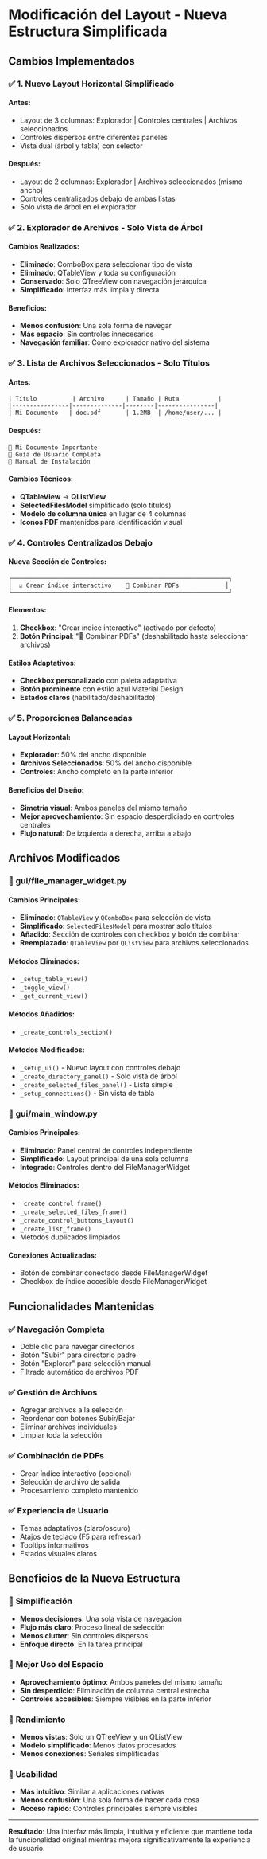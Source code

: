 # Modificación del Layout - Nueva Estructura Simplificada

## Cambios Implementados

### ✅ **1. Nuevo Layout Horizontal Simplificado**

#### Antes:
- Layout de 3 columnas: Explorador | Controles centrales | Archivos seleccionados
- Controles dispersos entre diferentes paneles
- Vista dual (árbol y tabla) con selector

#### Después:
- Layout de 2 columnas: Explorador | Archivos seleccionados (mismo ancho)
- Controles centralizados debajo de ambas listas
- Solo vista de árbol en el explorador

### ✅ **2. Explorador de Archivos - Solo Vista de Árbol**

#### Cambios Realizados:
- **Eliminado**: ComboBox para seleccionar tipo de vista
- **Eliminado**: QTableView y toda su configuración
- **Conservado**: Solo QTreeView con navegación jerárquica
- **Simplificado**: Interfaz más limpia y directa

#### Beneficios:
- **Menos confusión**: Una sola forma de navegar
- **Más espacio**: Sin controles innecesarios
- **Navegación familiar**: Como explorador nativo del sistema

### ✅ **3. Lista de Archivos Seleccionados - Solo Títulos**

#### Antes:
```
| Título          | Archivo      | Tamaño | Ruta           |
|----------------|--------------|--------|----------------|
| Mi Documento   | doc.pdf       | 1.2MB  | /home/user/... |
```

#### Después:
```
📄 Mi Documento Importante
📄 Guía de Usuario Completa
📄 Manual de Instalación
```

#### Cambios Técnicos:
- **QTableView** → **QListView**
- **SelectedFilesModel** simplificado (solo títulos)
- **Modelo de columna única** en lugar de 4 columnas
- **Iconos PDF** mantenidos para identificación visual

### ✅ **4. Controles Centralizados Debajo**

#### Nueva Sección de Controles:
```
┌─────────────────────────────────────────────────────────────┐
│  ☑ Crear índice interactivo    🔗 Combinar PDFs             │
└─────────────────────────────────────────────────────────────┘
```

#### Elementos:
1. **Checkbox**: "Crear índice interactivo" (activado por defecto)
2. **Botón Principal**: "🔗 Combinar PDFs" (deshabilitado hasta seleccionar archivos)

#### Estilos Adaptativos:
- **Checkbox personalizado** con paleta adaptativa
- **Botón prominente** con estilo azul Material Design
- **Estados claros** (habilitado/deshabilitado)

### ✅ **5. Proporciones Balanceadas**

#### Layout Horizontal:
- **Explorador**: 50% del ancho disponible
- **Archivos Seleccionados**: 50% del ancho disponible
- **Controles**: Ancho completo en la parte inferior

#### Beneficios del Diseño:
- **Simetría visual**: Ambos paneles del mismo tamaño
- **Mejor aprovechamiento**: Sin espacio desperdiciado en controles centrales
- **Flujo natural**: De izquierda a derecha, arriba a abajo

## Archivos Modificados

### 📁 **gui/file_manager_widget.py**

#### Cambios Principales:
- **Eliminado**: `QTableView` y `QComboBox` para selección de vista
- **Simplificado**: `SelectedFilesModel` para mostrar solo títulos
- **Añadido**: Sección de controles con checkbox y botón de combinar
- **Reemplazado**: `QTableView` por `QListView` para archivos seleccionados

#### Métodos Eliminados:
- `_setup_table_view()`
- `_toggle_view()`
- `_get_current_view()`

#### Métodos Añadidos:
- `_create_controls_section()`

#### Métodos Modificados:
- `_setup_ui()` - Nuevo layout con controles debajo
- `_create_directory_panel()` - Solo vista de árbol
- `_create_selected_files_panel()` - Lista simple
- `_setup_connections()` - Sin vista de tabla

### 📁 **gui/main_window.py**

#### Cambios Principales:
- **Eliminado**: Panel central de controles independiente
- **Simplificado**: Layout principal de una sola columna
- **Integrado**: Controles dentro del FileManagerWidget

#### Métodos Eliminados:
- `_create_control_frame()`
- `_create_selected_files_frame()`
- `_create_control_buttons_layout()`
- `_create_list_frame()`
- Métodos duplicados limpiados

#### Conexiones Actualizadas:
- Botón de combinar conectado desde FileManagerWidget
- Checkbox de índice accesible desde FileManagerWidget

## Funcionalidades Mantenidas

### ✅ **Navegación Completa**
- Doble clic para navegar directorios
- Botón "Subir" para directorio padre
- Botón "Explorar" para selección manual
- Filtrado automático de archivos PDF

### ✅ **Gestión de Archivos**
- Agregar archivos a la selección
- Reordenar con botones Subir/Bajar
- Eliminar archivos individuales
- Limpiar toda la selección

### ✅ **Combinación de PDFs**
- Crear índice interactivo (opcional)
- Selección de archivo de salida
- Procesamiento completo mantenido

### ✅ **Experiencia de Usuario**
- Temas adaptativos (claro/oscuro)
- Atajos de teclado (F5 para refrescar)
- Tooltips informativos
- Estados visuales claros

## Beneficios de la Nueva Estructura

### 🎯 **Simplificación**
- **Menos decisiones**: Una sola vista de navegación
- **Flujo más claro**: Proceso lineal de selección
- **Menos clutter**: Sin controles dispersos
- **Enfoque directo**: En la tarea principal

### 📐 **Mejor Uso del Espacio**
- **Aprovechamiento óptimo**: Ambos paneles del mismo tamaño
- **Sin desperdicio**: Eliminación de columna central estrecha
- **Controles accesibles**: Siempre visibles en la parte inferior

### 🚀 **Rendimiento**
- **Menos vistas**: Solo un QTreeView y un QListView
- **Modelo simplificado**: Menos datos procesados
- **Menos conexiones**: Señales simplificadas

### 👥 **Usabilidad**
- **Más intuitivo**: Similar a aplicaciones nativas
- **Menos confusión**: Una sola forma de hacer cada cosa
- **Acceso rápido**: Controles principales siempre visibles

---

**Resultado**: Una interfaz más limpia, intuitiva y eficiente que mantiene toda la funcionalidad original mientras mejora significativamente la experiencia de usuario.

